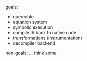 goals:
- quereable
- equation system
- symbolic execution
- compile IR back to native code
- transformations (instrumentation)
- decompiler backend

non-goals:
... think some
